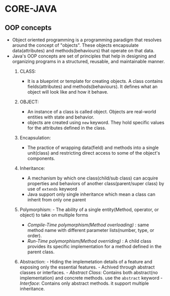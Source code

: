 # CORE-JAVA
## OOP concepts
- Object oriented programming is a programming paradigm that resolves around the concept of "objects". These objects encapsulate data(attributes) and methods(behaviours) that operate on that data.
- Java's OOP concepts are set of principles that help in designing and organizing programs in a structured, reusable, and maintainable manner.
  1. CLASS:
     - It is a blueprint or template for creating objects. A class contains fields(attributes) and         methods(behaviours). It defines what an object will look like and how it behave.  
  2. OBJECT:
     - An instance of a class is called object. Objects are real-world entities with state and behavior.
     - objects are created using ```new``` keyword. They hold specific values for the attributes defined in the class.
   3. Encapsulation:
      - The practice of wrapping data(field) and methods into a single unit(class) and restricting direct access to some of the object's components.

   4. Inheritance:
      -  A mechanism by which one class(child/sub class) can acquire properties and behaviors of another class(parent/super class) by use of ```extends``` keyword
      -  Java support only single inheritance which mean a class can inherit from only one parent
    5. Polymorphism:
              - The ability of a single entity(Method, operator, or object) to take on multiple forms
       - *Compile-Time polymorphism(Method overloading)* : same method name with different parameter lists(number, type, or order).
       - *Run-Time polymorphism(Method overriding)* : A child class provides its specific implementation for a method defined in the parent class.
    6. Abstraction:
      - Hiding the implemetation details of a feature and exposing only the essential features.
      - Achived through abstract classes or interfaces.
      - *Abstract Class*:
           Contains both abstract(no implementation) and concrete methods.
           use the ```abstract``` keyword
      - *Interface*:
           Contains only abstract methods.
           it support multiple inheritance.      

